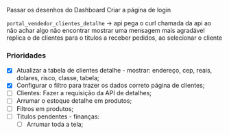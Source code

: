 Passar os desenhos do Dashboard
Criar a página de login

`portal_vendedor_clientes_detalhe` -> api
pega o curl
chamada da api
ao não achar algo não encontrar mostrar uma mensagem mais agradável
replica o de clientes para o titulos a receber
pedidos, ao selecionar o cliente

### Prioridades
- [x] Atualizar a tabela de clientes detalhe - mostrar: endereço, cep, reais, dolares, risco, classe, tabela;
- [x] Configurar o filtro para trazer os dados correto página de clientes;
- [ ] Clientes: Fazer a requisição da API de detalhes;
- [ ] Arrumar o estoque detalhe em produtos;
- [ ] Filtros em produtos;
- [ ] Titulos pendentes - finanças:
	- [ ] Arrumar toda a tela;
